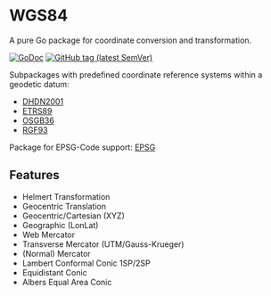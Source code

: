 # WGS84

A pure Go package for coordinate conversion and transformation.

[![GoDoc](https://godoc.org/github.com/wroge/wgs84?status.svg)](https://godoc.org/github.com/wroge/wgs84)
[![GitHub tag (latest SemVer)](https://img.shields.io/github/tag/wroge/wgs84.svg?style=social)](https://github.com/wroge/wgs84/tags)

Subpackages with predefined coordinate reference systems within a geodetic datum:

- [DHDN2001](https://github.com/wroge/wgs84/tree/master/dhdn2001)
- [ETRS89](https://github.com/wroge/wgs84/tree/master/etrs89)
- [OSGB36](https://github.com/wroge/wgs84/tree/master/osgb36)
- [RGF93](https://github.com/wroge/wgs84/tree/master/rgf93)

Package for EPSG-Code support: [EPSG](https://github.com/wroge/wgs84/tree/master/epsg)


## Features

- Helmert Transformation
- Geocentric Translation
- Geocentric/Cartesian (XYZ)
- Geographic (LonLat)
- Web Mercator
- Transverse Mercator (UTM/Gauss-Krueger)
- (Normal) Mercator
- Lambert Conformal Conic 1SP/2SP
- Equidistant Conic
- Albers Equal Area Conic
